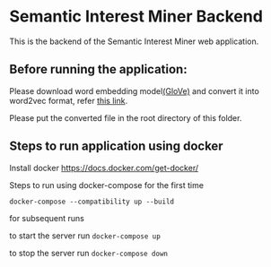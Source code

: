 # Semantic Interest Miner Backend

This is the backend of the Semantic Interest Miner web application.

## Before running the application:

Please download word embedding model[(GloVe)](http://nlp.stanford.edu/data/glove.6B.zip) and convert it into word2vec format, refer [this link](https://radimrehurek.com/gensim/scripts/glove2word2vec.html).

Please put the converted file in the root directory of this folder.




## Steps to run application using docker

Install docker https://docs.docker.com/get-docker/

Steps to run using docker-compose for the first time

```
docker-compose --compatibility up --build
```


for subsequent runs

to start the server run `docker-compose up`

to stop the server run `docker-compose down`